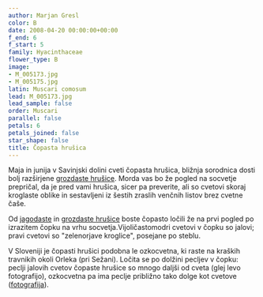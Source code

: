```yaml
---
author: Marjan Gresl
color: B
date: 2008-04-20 00:00:00+00:00
f_end: 6
f_start: 5
family: Hyacinthaceae
flower_type: B
image:
- M_005173.jpg
- M_005175.jpg
latin: Muscari comosum
lead: M_005173.jpg
lead_sample: false
order: Muscari
parallel: false
petals: 6
petals_joined: false
star_shape: false
title: Čopasta hrušica
---
```

Maja in junija v Savinjski dolini cveti čopasta hrušica, bližnja sorodnica dosti bolj razširjene [grozdaste hrušice](../muscarineglectum/). Morda vas bo že pogled na socvetje prepričal, da je pred vami hrušica, sicer pa preverite, ali so cvetovi skoraj kroglaste oblike in sestavljeni iz šestih zraslih venčnih listov brez cvetne čaše.

Od [jagodaste](../muscaribotryoides/) in [grozdaste hrušice](../muscarineglectum/) boste čopasto ločili že na prvi pogled po izrazitem čopku na vrhu socvetja.Vijoličastomodri cvetovi v čopku so jalovi; pravi cvetovi so \"zelenorjave kroglice\", posejane po steblu.

V Sloveniji je čopasti hrušici podobna le ozkocvetna, ki raste na kraških travnikih okoli Orleka (pri Sežani). Ločita se po dolžini pecljev v čopku: peclji jalovih cvetov čopaste hrušice so mnogo daljši od cveta (glej levo fotografijo), ozkocvetna pa ima peclje približno tako dolge kot cvetove ([fotografija](http://www.biolib.cz/en/taxonimage/id4903/?taxonid=41975)).
